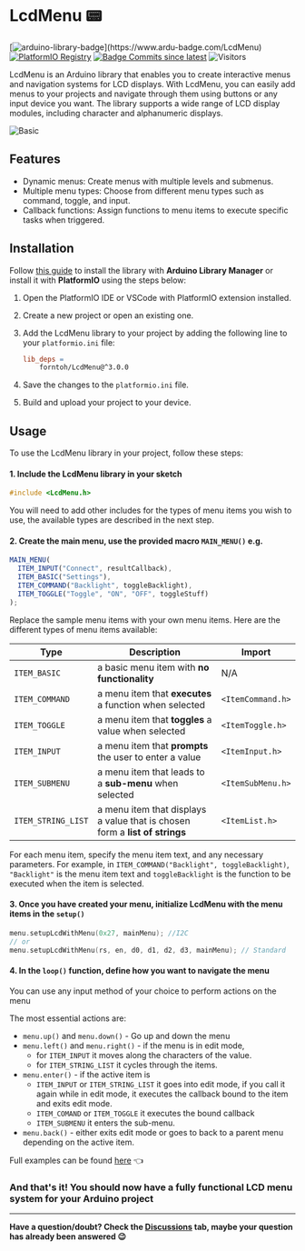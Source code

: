 # LcdMenu 📟

[![arduino-library-badge](https://www.ardu-badge.com/badge/LcdMenu.svg?)](https://www.ardu-badge.com/LcdMenu)
[![PlatformIO Registry](https://badges.registry.platformio.org/packages/forntoh/library/LcdMenu.svg)](https://registry.platformio.org/libraries/forntoh/LcdMenu)
[![Badge Commits since latest](https://img.shields.io/github/commits-since/forntoh/LcdMenu/latest?color=yellow&logo=semanticrelease)](https://github.com/forntoh/LcdMenu/commits/master)
![Visitors](https://visitor-badge.laobi.icu/badge?page_id=forntoh.LcdMenu)

LcdMenu is an Arduino library that enables you to create interactive menus and navigation systems for LCD displays. With LcdMenu, you can easily add menus to your projects and navigate through them using buttons or any input device you want. The library supports a wide range of LCD display modules, including character and alphanumeric displays.

![Basic](https://i.imgur.com/nViET8b.gif)

## Features

- Dynamic menus: Create menus with multiple levels and submenus.
- Multiple menu types: Choose from different menu types such as command, toggle, and input.
- Callback functions: Assign functions to menu items to execute specific tasks when triggered.

## Installation

Follow [this guide](https://www.ardu-badge.com/LcdMenu) to install the library with **Arduino Library Manager** or install it with **PlatformIO** using the steps below:

1. Open the PlatformIO IDE or VSCode with PlatformIO extension installed.
1. Create a new project or open an existing one.
1. Add the LcdMenu library to your project by adding the following line to your `platformio.ini` file:

   ```makefile
   lib_deps =
       forntoh/LcdMenu@^3.0.0
   ```

1. Save the changes to the `platformio.ini` file.

1. Build and upload your project to your device.

## Usage

To use the LcdMenu library in your project, follow these steps:

#### 1. Include the LcdMenu library in your sketch

```cpp
#include <LcdMenu.h>
```

You will need to add other includes for the types of menu items you wish to use, the available types are described in the next step.

#### 2. Create the main menu, use the provided macro `MAIN_MENU()` e.g.

```js
MAIN_MENU(
  ITEM_INPUT("Connect", resultCallback),
  ITEM_BASIC("Settings"),
  ITEM_COMMAND("Backlight", toggleBacklight),
  ITEM_TOGGLE("Toggle", "ON", "OFF", toggleStuff)
);
```

Replace the sample menu items with your own menu items. Here are the different types of menu items available:

| Type               | Description                                                                 | Import            |
| ------------------ | --------------------------------------------------------------------------- | ----------------- |
| `ITEM_BASIC`       | a basic menu item with **no functionality**                                 | N/A               |
| `ITEM_COMMAND`     | a menu item that **executes** a function when selected                      | `<ItemCommand.h>` |
| `ITEM_TOGGLE`      | a menu item that **toggles** a value when selected                          | `<ItemToggle.h>`  |
| `ITEM_INPUT`       | a menu item that **prompts** the user to enter a value                      | `<ItemInput.h>`   |
| `ITEM_SUBMENU`     | a menu item that leads to a **sub-menu** when selected                      | `<ItemSubMenu.h>` |
| `ITEM_STRING_LIST` | a menu item that displays a value that is chosen form a **list of strings** | `<ItemList.h>`    |

For each menu item, specify the menu item text, and any necessary parameters. For example, in `ITEM_COMMAND("Backlight", toggleBacklight)`, `"Backlight"` is the menu item text and `toggleBacklight` is the function to be executed when the item is selected.

#### 3. Once you have created your menu, initialize LcdMenu with the menu items in the `setup()`

```cpp
menu.setupLcdWithMenu(0x27, mainMenu); //I2C
// or
menu.setupLcdWithMenu(rs, en, d0, d1, d2, d3, mainMenu); // Standard
```

#### 4. In the `loop()` function, define how you want to navigate the menu

You can use any input method of your choice to perform actions on the menu

The most essential actions are:

- `menu.up()` and `menu.down()` - Go up and down the menu
- `menu.left()` and `menu.right()` - if the menu is in edit mode,
  - for `ITEM_INPUT` it moves along the characters of the value.
  - for `ITEM_STRING_LIST` it cycles through the items.
- `menu.enter()` - if the active item is
  - `ITEM_INPUT` or `ITEM_STRING_LIST` it goes into edit mode, if you call it again while in edit mode, it executes the callback bound to the item and exits edit mode.
  - `ITEM_COMAND` or `ITEM_TOGGLE` it executes the bound callback
  - `ITEM_SUBMENU` it enters the sub-menu.
- `menu.back()` - either exits edit mode or goes to back to a parent menu depending on the active item.

Full examples can be found [here](https://github.com/forntoh/LcdMenu/tree/master/examples) 👈

### And that's it! You should now have a fully functional LCD menu system for your Arduino project

---

**Have a question/doubt? Check the [Discussions](https://github.com/forntoh/LcdMenu/discussions) tab, maybe your question has already been answered 😉**

